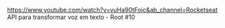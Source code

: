 https://www.youtube.com/watch?v=vuHa90tFojc&ab_channel=Rocketseat
API para transformar voz em texto - Root #10

<link href="https://unpkg.com/tailwindcss@^1.0/dist/tailwind.min.css" rel="stylesheet">
